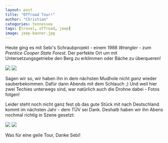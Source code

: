 ```yaml
---
layout: post
title: "Offroad Tour!"
author: "Christian"
categories: tennessee
tags: [travel, offroad, jeep]
image: jeep-banner.jpg
---
```

Heute ging es mit Sebi's Schraubprojekt - einem 1988 *Wrangler* - zum *Prentice Cooper State Forest*. Der perfekte Ort um mit Untersetzungsgetriebe den Berg zu erklimmen oder Bäche zu überqueren!

![](/assets/img/us/jeep-water.jpg)
![](/assets/img/us/jeep-mud.jpg)

Sagen wir so, wir haben ihn in dem nächsten Mudhole nicht *ganz* wieder sauberbekommen. Dafür dann Abends mit dem Schlauch ;)
Und weil hier zwei Techies unterwegs sind, war natürlich auch die Drohne dabei - Fotos folgen!

Leider steht noch nicht ganz fest ob das gute Stück mit nach Deutschland kommt im nächsten Jahr - dem TÜV sei Dank. Deshalb haben wir ihn Abens nochmal richtig in Szene gesetzt:

![](/assets/img/us/jeep-abends-1.jpg)
![](/assets/img/us/jeep-abends-2.jpg)

Was für eine geile Tour, Danke Sebi!
